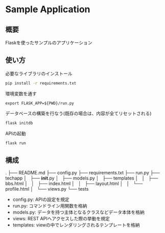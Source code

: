 # Sample Application

## 概要

Flaskを使ったサンプルのアプリケーション

## 使い方

必要なライブラリのインストール

```bash
pip install -r requirements.txt
```

環境変数を通す

```
export FLASK_APP=${PWD}/run.py
```

データベースの構築を行なう(既存の場合は、内容が全てリセットされる)

```bash
flask initdb
```

APIの起動

```bash
flask run
```

## 構成

.
├── README.md
├── config.py
├── requirements.txt
├── run.py
├── techapp
│   ├── __init__.py
│   ├── models.py
│   ├── templates
│   │   ├── bbs.html
│   │   ├── index.html
│   │   ├── layout.html
│   │   └── profile.html
│   └── views.py
└── tests

* config.py: APIの設定を規定
* run.py: コマンドライン用関数を格納
* models.py: データを持つ主体となるクラスなどデータ本体を格納
* views: REST APIへアクセスした際の挙動を規定
* templates: viewの中でレンダリングされるテンプレートを格納

